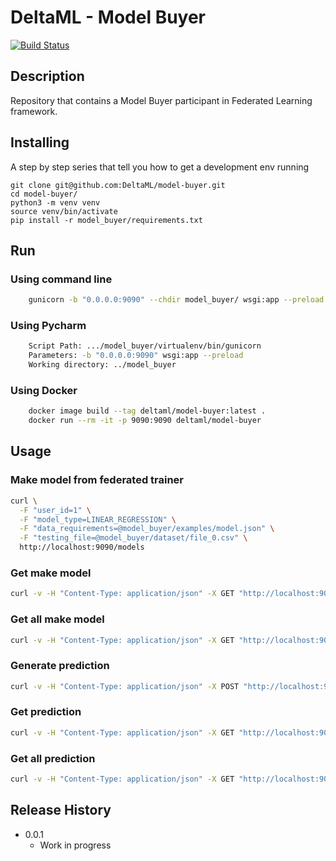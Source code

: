 # DeltaML - Model Buyer

[![Build Status](https://travis-ci.com/DeltaML/model-buyer.svg?branch=master)](https://travis-ci.com/DeltaML/model-buyer)

## Description

Repository that contains a Model Buyer participant in Federated Learning framework.



## Installing

A step by step series that tell you how to get a development env running



```
git clone git@github.com:DeltaML/model-buyer.git
cd model-buyer/
python3 -m venv venv
source venv/bin/activate
pip install -r model_buyer/requirements.txt
```

## Run

### Using command line
``` bash
    gunicorn -b "0.0.0.0:9090" --chdir model_buyer/ wsgi:app --preload
``` 


### Using Pycharm
``` bash
    Script Path: .../model_buyer/virtualenv/bin/gunicorn
	Parameters: -b "0.0.0.0:9090" wsgi:app --preload
	Working directory: ../model_buyer
```
	
### Using Docker


``` bash
    docker image build --tag deltaml/model-buyer:latest .
    docker run --rm -it -p 9090:9090 deltaml/model-buyer
``` 



## Usage 
 
### Make model from federated trainer

``` bash
curl \
  -F "user_id=1" \
  -F "model_type=LINEAR_REGRESSION" \
  -F "data_requirements=@model_buyer/examples/model.json" \
  -F "testing_file=@model_buyer/dataset/file_0.csv" \
  http://localhost:9090/models
```


### Get make model 

``` bash
curl -v -H "Content-Type: application/json" -X GET "http://localhost:9090/models/<model_id>"
```


### Get all make model 

``` bash
curl -v -H "Content-Type: application/json" -X GET "http://localhost:9090/models"
```



### Generate prediction

``` bash
curl -v -H "Content-Type: application/json" -X POST "http://localhost:9090/prediction" --data '{"model_id": "<MODEL_ID>"}'
```

### Get prediction 

``` bash
curl -v -H "Content-Type: application/json" -X GET "http://localhost:9090/prediction/<prediction_id>"
```


### Get all prediction 

``` bash
curl -v -H "Content-Type: application/json" -X GET "http://localhost:9090/prediction"
```

## Release History

* 0.0.1
    * Work in progress
